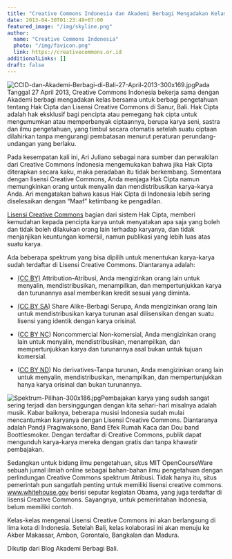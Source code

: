 ```yaml
---
title: "Creative Commons Indonesia dan Akademi Berbagi Mengadakan Kelas Bersama di Bali"
date: 2013-04-30T01:23:49+07:00
featured_image: "/img/skyline.png"
author:
  name: "Creative Commons Indonesia"
  photo: "/img/favicon.png"
  link: https://creativecommons.or.id
additionalLinks: []
draft: false
---
```


<img src="../../uploads/CCID-dan-Akademi-Berbagi-di-Bali-27-April-2013-300x169.jpg" alt="CCID-dan-Akademi-Berbagi-di-Bali-27-April-2013-300x169.jpg" class="img-fluid w-sm-25 float-sm-end ms-sm-5 mt-3 mb-4">Pada Tanggal 27 April 2013, Creative Commons Indonesia bekerja sama dengan Akademi berbagi mengadakan kelas bersama untuk berbagi pengetahuan tentang Hak Cipta dan Lisensi Creative Commons di Sanur, Bali. Hak Cipta adalah hak eksklusif bagi pencipta atau pemegang hak cipta untuk mengumumkan atau memperbanyak ciptaannya, berupa karya seni, sastra dan ilmu pengetahuan, yang timbul secara otomatis setelah suatu ciptaan dilahirkan tanpa mengurangi pembatasan menurut peraturan perundang-undangan yang berlaku.

Pada kesempatan kali ini, Ari Juliano sebagai nara sumber dan perwakilan dari Creative Commons Indonesia mengemukakan bahwa jika Hak Cipta diterapkan secara kaku, maka peradaban itu tidak berkembang. Sementara dengan lisensi Creative Commons, Anda menjaga Hak Cipta namun memungkinkan orang untuk menyalin dan mendistribusikan karya-karya Anda. Ari mengatakan bahwa kasus Hak Cipta di Indonesia lebih sering diselesaikan dengan “Maaf” ketimbang ke pengadilan.

[Lisensi Creative Commons](http://www.slideshare.net/AkberBali/lisensi-creative-commons) bagian dari sistem Hak Cipta, memberi kemudahan kepada pencipta karya untuk menyatakan apa saja yang boleh dan tidak boleh dilakukan orang lain terhadap karyanya, dan tidak menjanjikan keuntungan komersil, namun publikasi yang lebih luas atas suatu karya.

Ada beberapa spektrum yang bisa dipilih untuk menentukan karya-karya sudah terdaftar di Lisensi Creative Commons. Diantaranya adalah:

  - [(CC BY)](http://creativecommons.org/licenses/by/3.0/) Attribution-Atribusi, Anda mengizinkan orang lain untuk menyalin, mendistribusikan, menampilkan, dan mempertunjukkan karya dan turunannya asal memberikan kredit sesuai yang diminta.  

  - [(CC BY SA)](http://creativecommons.org/licenses/by-sa/3.0/) Share Alike-Berbagi Serupa, Anda mengizinkan orang lain untuk mendistribusikan karya turunan asal dilisensikan dengan suatu lisensi yang identik dengan karya orisinal.  

  - ([CC BY NC](http://creativecommons.org/licenses/by-nc/4.0/)) Noncommercial Non-komersial, Anda mengizinkan orang lain untuk menyalin, mendistribusikan, menampilkan, dan mempertunjukkan karya dan turunannya asal bukan untuk tujuan komersial.  

  - ([CC BY ND](http://creativecommons.org/licenses/by-nd/4.0/)) No derivatives-Tanpa turunan, Anda mengizinkan orang lain untuk menyalin, mendistribusikan, menampilkan, dan mempertunjukkan hanya karya orisinal dan bukan turunannya.  

<img src="../../uploads/Spektrum-Pilihan-300x186.jpg" alt="Spektrum-Pilihan-300x186.jpg" class="img-fluid w-sm-50 float-sm-end ms-sm-5 mt-3 mb-4">Pembajakan karya yang sudah sangat sering terjadi dan bersinggungan dengan kita sehari-hari misalnya adalah musik. Kabar baiknya, beberapa musisi Indonesia sudah mulai mencantumkan karyanya dengan Lisensi Creative Commons. Diantaranya adalah Pandji Pragiwaksono, Band Efek Rumah Kaca dan Dou band Boottlesmoker. Dengan terdaftar di Creative Commons, publik dapat mengunduh karya-karya mereka dengan gratis dan tanpa khawatir pembajakan.

Sedangkan untuk bidang ilmu pengetahuan, situs MIT OpenCourseWare sebuah jurnal ilmiah online sebagai bahan-bahan ilmu pengetahuan dengan perlindungan Creative Commons spektrum Atribusi. Tidak hanya itu, situs pemerintah pun sangatlah penting untuk memiliki lisensi creative commons. www.whitehouse.gov berisi seputar kegiatan Obama, yang juga terdaftar di lisensi Creative Commons. Sayangnya, untuk pemerintahan Indonesia, belum memiliki contoh.

Kelas-kelas mengenai Lisensi Creative Commons ini akan berlangsung di lima kota di Indonesia. Setelah Bali, kelas kolaborasi ini akan menuju ke Akber Makassar, Ambon, Gorontalo, Bangkalan dan Madura.

Dikutip dari Blog Akademi Berbagi Bali.


